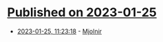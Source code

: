 # [Published on 2023-01-25](index.md)

* [2023-01-25, 11:23:18](https://news.ycombinator.com/item?id=34517022) - [Mjolnir](https://fabiensanglard.net/mjolnir/)
